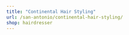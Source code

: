 ```yaml
---
title: "Continental Hair Styling"
url: /san-antonio/continental-hair-styling/
shop: hairdresser
---
```

